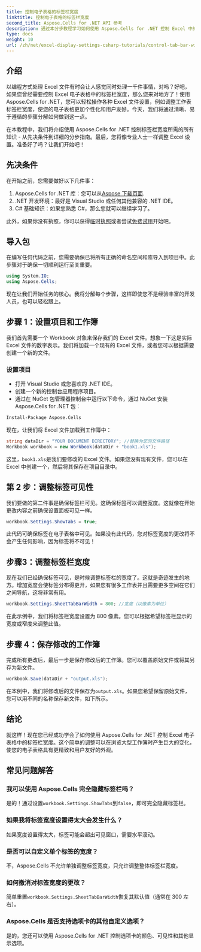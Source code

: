 ```yaml
---
title: 控制电子表格的标签栏宽度
linktitle: 控制电子表格的标签栏宽度
second_title: Aspose.Cells for .NET API 参考
description: 通过本分步教程学习如何使用 Aspose.Cells for .NET 控制 Excel 中的工作表标签栏宽度。高效自定义您的 Excel 文件。
type: docs
weight: 10
url: /zh/net/excel-display-settings-csharp-tutorials/control-tab-bar-width-of-spreadsheet/
---
```

## 介绍

以编程方式处理 Excel 文件有时会让人感觉同时处理一千件事情，对吗？好吧，如果您曾经需要控制 Excel 电子表格中的标签栏宽度，那么您来对地方了！使用 Aspose.Cells for .NET，您可以轻松操作各种 Excel 文件设置，例如调整工作表标签栏宽度，使您的电子表格更加个性化和用户友好。今天，我们将通过清晰、易于遵循的步骤分解如何做到这一点。

在本教程中，我们将介绍使用 Aspose.Cells for .NET 控制标签栏宽度所需的所有知识 - 从先决条件到详细的分步指南。最后，您将像专业人士一样调整 Excel 设置。准备好了吗？让我们开始吧！

## 先决条件

在开始之前，您需要做好以下几件事：

1.  Aspose.Cells for .NET 库：您可以从[Aspose 下载页面](https://releases.aspose.com/cells/net/).
2. .NET 开发环境：最好是 Visual Studio 或任何其他兼容的 .NET IDE。
3. C# 基础知识：如果您熟悉 C#，那么您就可以继续学习了。

此外，如果你没有执照，你可以获得[临时执照](https://purchase.aspose.com/temporary-license/)或者尝试[免费试用](https://releases.aspose.com/)开始吧。

## 导入包

在编写任何代码之前，您需要确保已将所有正确的命名空间和库导入到项目中。此步骤对于确保一切顺利运行至关重要。

```csharp
using System.IO;
using Aspose.Cells;
```

现在让我们开始任务的核心。我将分解每个步骤，这样即使您不是经验丰富的开发人员，也可以轻松跟上。

## 步骤 1：设置项目和工作簿

我们首先需要一个 Workbook 对象来保存我们的 Excel 文件。想象一下这是实际 Excel 文件的数字表示。我们将加载一个现有的 Excel 文件，或者您可以根据需要创建一个新的文件。

### 设置项目

- 打开 Visual Studio 或您喜欢的 .NET IDE。
- 创建一个新的控制台应用程序项目。
- 通过在 NuGet 包管理器控制台中运行以下命令，通过 NuGet 安装 Aspose.Cells for .NET 包：

```bash
Install-Package Aspose.Cells
```

现在，让我们将 Excel 文件加载到工作簿中：

```csharp
string dataDir = "YOUR DOCUMENT DIRECTORY"; //替换为您的文件路径
Workbook workbook = new Workbook(dataDir + "book1.xls"); 
```

这里，`book1.xls`是我们要修改的 Excel 文件。如果您没有现有文件，您可以在 Excel 中创建一个，然后将其保存在项目目录中。

## 第 2 步：调整标签可见性

我们要做的第二件事是确保标签栏可见。这确保标签可以调整宽度。这就像在开始更改内容之前确保设置面板可见一样。

```csharp
workbook.Settings.ShowTabs = true;
```

此代码可确保标签在电子表格中可见。如果没有此代码，您对标签宽度的更改将不会产生任何影响，因为标签将不可见！

## 步骤3：调整标签栏宽度

现在我们已经确保标签可见，是时候调整标签栏的宽度了。这就是奇迹发生的地方。增加宽度会使标签分布得更开，如果您有很多工作表并且需要更多空间在它们之间导航，这将非常有用。

```csharp
workbook.Settings.SheetTabBarWidth = 800; //宽度（以像素为单位）
```

在此示例中，我们将标签栏宽度设置为 800 像素。您可以根据希望标签栏显示的宽度或窄度来调整此值。

## 步骤 4：保存修改的工作簿

完成所有更改后，最后一步是保存修改后的工作簿。您可以覆盖原始文件或将其另存为新文件。

```csharp
workbook.Save(dataDir + "output.xls");
```

在本例中，我们将修改后的文件保存为`output.xls`。如果您希望保留原始文件，您可以用不同的名称保存新文件，如下所示。

## 结论

就这样！现在您已经成功学会了如何使用 Aspose.Cells for .NET 控制 Excel 电子表格中的标签栏宽度。这个简单的调整可以在浏览大型工作簿时产生巨大的变化，使您的电子表格具有更精致和用户友好的外观。

## 常见问题解答

### 我可以使用 Aspose.Cells 完全隐藏标签栏吗？
是的！通过设置`workbook.Settings.ShowTabs`到`false`，即可完全隐藏标签栏。

### 如果我将标签宽度设置得太大会发生什么？
如果宽度设置得太大，标签可能会超出可见窗口，需要水平滚动。

### 是否可以自定义单个标签的宽度？
不，Aspose.Cells 不允许单独调整标签宽度，只允许调整整体标签栏宽度。

### 如何撤消对标签宽度的更改？
简单重置`workbook.Settings.SheetTabBarWidth`恢复其默认值（通常在 300 左右）。

### Aspose.Cells 是否支持选项卡的其他自定义选项？
是的，您还可以使用 Aspose.Cells for .NET 控制选项卡的颜色、可见性和其他显示选项。